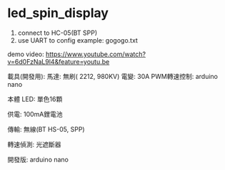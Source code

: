 # led_spin_display

1. connect to HC-05(BT SPP)
2. use UART to config
      example: gogogo.txt

demo video:
      https://www.youtube.com/watch?v=6d0FzNaL9l4&feature=youtu.be


載具(開發用): 
      馬達: 無刷( 2212, 980KV)
      電變: 30A
      PWM轉速控制: arduino nano
 
本體
      LED: 
      單色16顆

供電: 
      100mA鋰電池

傳輸: 
      無線(BT HS-05, SPP)

轉速偵測: 
      光遮斷器

開發版: 
      arduino nano
